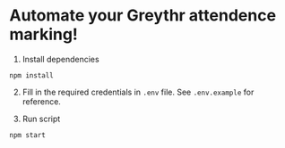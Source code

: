 # Automate your Greythr attendence marking!

1. Install dependencies

`npm install`

2. Fill in the required credentials in `.env` file. See `.env.example` for reference.

3. Run script

`npm start`